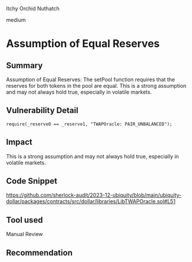 Itchy Orchid Nuthatch

medium

# Assumption of Equal Reserves

## Summary
Assumption of Equal Reserves: The setPool function requires that the reserves for both tokens in the pool are equal. This is a strong assumption and may not always hold true, especially in volatile markets.

## Vulnerability Detail
    require(_reserve0 == _reserve1, "TWAPOracle: PAIR_UNBALANCED");
## Impact
 This is a strong assumption and may not always hold true, especially in volatile markets.

## Code Snippet
https://github.com/sherlock-audit/2023-12-ubiquity/blob/main/ubiquity-dollar/packages/contracts/src/dollar/libraries/LibTWAPOracle.sol#L51
## Tool used

Manual Review

## Recommendation
